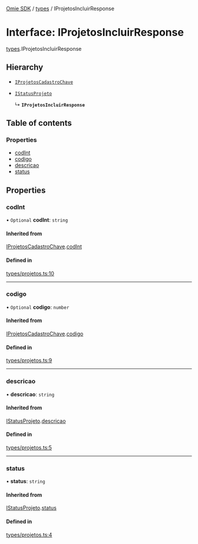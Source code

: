 [Omie SDK](../README.md) / [types](../modules/types.md) / IProjetosIncluirResponse

# Interface: IProjetosIncluirResponse

[types](../modules/types.md).IProjetosIncluirResponse

## Hierarchy

- [`IProjetosCadastroChave`](types.IProjetosCadastroChave.md)

- [`IStatusProjeto`](types.IStatusProjeto.md)

  ↳ **`IProjetosIncluirResponse`**

## Table of contents

### Properties

- [codInt](types.IProjetosIncluirResponse.md#codint)
- [codigo](types.IProjetosIncluirResponse.md#codigo)
- [descricao](types.IProjetosIncluirResponse.md#descricao)
- [status](types.IProjetosIncluirResponse.md#status)

## Properties

### codInt

• `Optional` **codInt**: `string`

#### Inherited from

[IProjetosCadastroChave](types.IProjetosCadastroChave.md).[codInt](types.IProjetosCadastroChave.md#codint)

#### Defined in

[types/projetos.ts:10](https://github.com/lucas-bogos/omie-sdk/blob/f0ca102/src/types/projetos.ts#L10)

___

### codigo

• `Optional` **codigo**: `number`

#### Inherited from

[IProjetosCadastroChave](types.IProjetosCadastroChave.md).[codigo](types.IProjetosCadastroChave.md#codigo)

#### Defined in

[types/projetos.ts:9](https://github.com/lucas-bogos/omie-sdk/blob/f0ca102/src/types/projetos.ts#L9)

___

### descricao

• **descricao**: `string`

#### Inherited from

[IStatusProjeto](types.IStatusProjeto.md).[descricao](types.IStatusProjeto.md#descricao)

#### Defined in

[types/projetos.ts:5](https://github.com/lucas-bogos/omie-sdk/blob/f0ca102/src/types/projetos.ts#L5)

___

### status

• **status**: `string`

#### Inherited from

[IStatusProjeto](types.IStatusProjeto.md).[status](types.IStatusProjeto.md#status)

#### Defined in

[types/projetos.ts:4](https://github.com/lucas-bogos/omie-sdk/blob/f0ca102/src/types/projetos.ts#L4)
